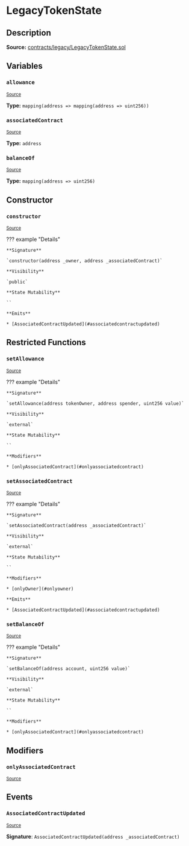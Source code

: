 # LegacyTokenState

## Description

**Source:** [contracts/legacy/LegacyTokenState.sol](https://github.com/Synthetixio/synthetix/tree/v2.75.2/contracts/legacy/LegacyTokenState.sol)

## Variables

### `allowance`

<sub>[Source](https://github.com/Synthetixio/synthetix/tree/v2.75.2/contracts/legacy/LegacyTokenState.sol#L12)</sub>

**Type:** `mapping(address => mapping(address => uint256))`

### `associatedContract`

<sub>[Source](https://github.com/Synthetixio/synthetix/tree/v2.75.2/contracts/legacy/LegacyTokenState.sol#L8)</sub>

**Type:** `address`

### `balanceOf`

<sub>[Source](https://github.com/Synthetixio/synthetix/tree/v2.75.2/contracts/legacy/LegacyTokenState.sol#L11)</sub>

**Type:** `mapping(address => uint256)`

## Constructor

### `constructor`

<sub>[Source](https://github.com/Synthetixio/synthetix/tree/v2.75.2/contracts/legacy/LegacyTokenState.sol#L14)</sub>

??? example "Details"

    **Signature**

    `constructor(address _owner, address _associatedContract)`

    **Visibility**

    `public`

    **State Mutability**

    ``

    **Emits**

    * [AssociatedContractUpdated](#associatedcontractupdated)

## Restricted Functions

### `setAllowance`

<sub>[Source](https://github.com/Synthetixio/synthetix/tree/v2.75.2/contracts/legacy/LegacyTokenState.sol#L27)</sub>

??? example "Details"

    **Signature**

    `setAllowance(address tokenOwner, address spender, uint256 value)`

    **Visibility**

    `external`

    **State Mutability**

    ``

    **Modifiers**

    * [onlyAssociatedContract](#onlyassociatedcontract)

### `setAssociatedContract`

<sub>[Source](https://github.com/Synthetixio/synthetix/tree/v2.75.2/contracts/legacy/LegacyTokenState.sol#L22)</sub>

??? example "Details"

    **Signature**

    `setAssociatedContract(address _associatedContract)`

    **Visibility**

    `external`

    **State Mutability**

    ``

    **Modifiers**

    * [onlyOwner](#onlyowner)

    **Emits**

    * [AssociatedContractUpdated](#associatedcontractupdated)

### `setBalanceOf`

<sub>[Source](https://github.com/Synthetixio/synthetix/tree/v2.75.2/contracts/legacy/LegacyTokenState.sol#L35)</sub>

??? example "Details"

    **Signature**

    `setBalanceOf(address account, uint256 value)`

    **Visibility**

    `external`

    **State Mutability**

    ``

    **Modifiers**

    * [onlyAssociatedContract](#onlyassociatedcontract)

## Modifiers

### `onlyAssociatedContract`

<sub>[Source](https://github.com/Synthetixio/synthetix/tree/v2.75.2/contracts/legacy/LegacyTokenState.sol#L41)</sub>

## Events

### `AssociatedContractUpdated`

<sub>[Source](https://github.com/Synthetixio/synthetix/tree/v2.75.2/contracts/legacy/LegacyTokenState.sol#L48)</sub>

**Signature**: `AssociatedContractUpdated(address _associatedContract)`
